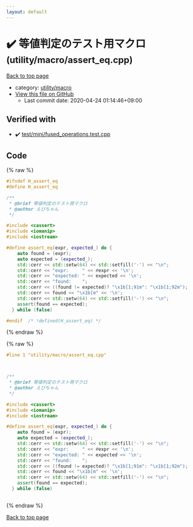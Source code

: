 ```yaml
---
layout: default
---
```


<!-- mathjax config similar to math.stackexchange -->
<script type="text/javascript" async
  src="https://cdnjs.cloudflare.com/ajax/libs/mathjax/2.7.5/MathJax.js?config=TeX-MML-AM_CHTML">
</script>
<script type="text/x-mathjax-config">
  MathJax.Hub.Config({
    TeX: { equationNumbers: { autoNumber: "AMS" }},
    tex2jax: {
      inlineMath: [ ['$','$'] ],
      processEscapes: true
    },
    "HTML-CSS": { matchFontHeight: false },
    displayAlign: "left",
    displayIndent: "2em"
  });
</script>

<script type="text/javascript" src="https://cdnjs.cloudflare.com/ajax/libs/jquery/3.4.1/jquery.min.js"></script>
<script src="https://cdn.jsdelivr.net/npm/jquery-balloon-js@1.1.2/jquery.balloon.min.js" integrity="sha256-ZEYs9VrgAeNuPvs15E39OsyOJaIkXEEt10fzxJ20+2I=" crossorigin="anonymous"></script>
<script type="text/javascript" src="../../../assets/js/copy-button.js"></script>
<link rel="stylesheet" href="../../../assets/css/copy-button.css" />


# :heavy_check_mark: 等値判定のテスト用マクロ <small>(utility/macro/assert_eq.cpp)</small>

<a href="../../../index.html">Back to top page</a>

* category: <a href="../../../index.html#ace665e51d5ef826ab32c568535c1658">utility/macro</a>
* <a href="{{ site.github.repository_url }}/blob/master/utility/macro/assert_eq.cpp">View this file on GitHub</a>
    - Last commit date: 2020-04-24 01:14:46+09:00




## Verified with

* :heavy_check_mark: <a href="../../../verify/test/mini/fused_operations.test.cpp.html">test/mini/fused_operations.test.cpp</a>


## Code

<a id="unbundled"></a>
{% raw %}
```cpp
#ifndef H_assert_eq
#define H_assert_eq

/**
 * @brief 等値判定のテスト用マクロ
 * @author えびちゃん
 */

#include <cassert>
#include <iomanip>
#include <iostream>

#define assert_eq(expr, expected_) do {                                 \
    auto found = (expr);                                                \
    auto expected = (expected_);                                        \
    std::cerr << std::setw(64) << std::setfill('-') << "\n";            \
    std::cerr << "expr:     " << #expr << '\n';                         \
    std::cerr << "expected: " << expected << '\n';                      \
    std::cerr << "found:    ";                                          \
    std::cerr << ((found != expected)? "\x1b[1;91m": "\x1b[1;92m");     \
    std::cerr << found << "\x1b[m" << '\n';                             \
    std::cerr << std::setw(64) << std::setfill('-') << "\n";            \
    assert(found == expected);                                          \
  } while (false)

#endif  /* !defined(H_assert_eq) */

```
{% endraw %}

<a id="bundled"></a>
{% raw %}
```cpp
#line 1 "utility/macro/assert_eq.cpp"



/**
 * @brief 等値判定のテスト用マクロ
 * @author えびちゃん
 */

#include <cassert>
#include <iomanip>
#include <iostream>

#define assert_eq(expr, expected_) do {                                 \
    auto found = (expr);                                                \
    auto expected = (expected_);                                        \
    std::cerr << std::setw(64) << std::setfill('-') << "\n";            \
    std::cerr << "expr:     " << #expr << '\n';                         \
    std::cerr << "expected: " << expected << '\n';                      \
    std::cerr << "found:    ";                                          \
    std::cerr << ((found != expected)? "\x1b[1;91m": "\x1b[1;92m");     \
    std::cerr << found << "\x1b[m" << '\n';                             \
    std::cerr << std::setw(64) << std::setfill('-') << "\n";            \
    assert(found == expected);                                          \
  } while (false)



```
{% endraw %}

<a href="../../../index.html">Back to top page</a>


